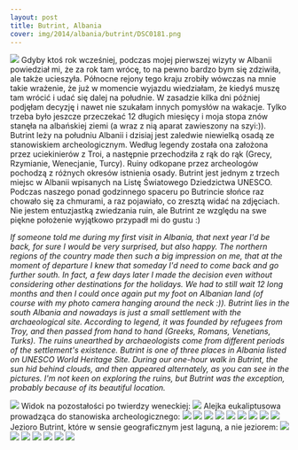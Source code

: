 ```yaml
---
layout: post
title: Butrint, Albania
cover: img/2014/albania/butrint/DSC0181.png
---
```

<img src="/img/2014/albania/butrint/DSC0181.png">
Gdyby ktoś rok wcześniej, podczas mojej pierwszej wizyty w Albanii powiedział mi, że za rok tam wrócę, to na pewno bardzo bym się zdziwiła, ale także ucieszyła. Północne rejony tego kraju zrobiły wówczas na mnie takie wrażenie, że już w momencie wyjazdu wiedziałam, że kiedyś muszę tam wrócić i udać się dalej na południe. W zasadzie kilka dni później podjęłam decyzję i nawet nie szukałam innych pomysłów na wakacje. Tylko trzeba było jeszcze przeczekać 12 długich miesięcy i moja stopa znów stanęła na albańskiej ziemi (a wraz z nią aparat zawieszony na szyi:)).
Butrint leży na południu Albanii i dzisiaj jest zaledwie niewielką osadą ze stanowiskiem archeologicznym. Według legendy została ona założona przez uciekinierów z Troi, a następnie przechodziła z rąk do rąk (Grecy, Rzymianie, Wenecjanie, Turcy). Ruiny odkopane przez archeologów pochodzą z różnych okresów istnienia osady. Butrint jest jednym z trzech miejsc w Albanii wpisanych na Listę Światowego Dziedzictwa UNESCO.
Podczas naszego ponad godzinnego spaceru po Butrincie słońce raz chowało się za chmurami, a raz pojawiało, co zresztą widać na zdjęciach. Nie jestem entuzjastką zwiedzania ruin, ale Butrint ze względu na swe piękne położenie wyjątkowo przypadł mi do gustu :)

<i>If someone told me during my first visit in Albania, that next year I'd be back, for sure I would be very surprised, but also happy. The northern regions of the country made then such a big impression on me, that at the moment of departure I knew that someday I'd need to come back and go further south. In fact, a few days later I made the decision even without considering other destinations for the holidays. We had to still wait 12 long months and then I could once again put my foot on Albanian land (of course with my photo camera hanging around the neck :)).
Butrint lies in the south Albania and nowadays is just a small settlement with the archaeological site. According to legend, it was founded by refugees from Troy, and then passed from hand to hand (Greeks, Romans, Venetians, Turks). The ruins unearthed by archaeologists come from different periods of the settlement's existence. Butrint is one of three places in Albania listed on UNESCO World Heritage Site.
During our one-hour walk in Butrint, the sun hid behind clouds, and then appeared alternately, as you can see in the pictures. I'm not keen on exploring the ruins, but Butrint was the exception, probably because of its beautiful location.</i>

<img src="/img/2014/albania/butrint/DSC0171.png">
Widok na pozostałości po twierdzy weneckiej:
<img src="/img/2014/albania/butrint/DSC0175.png">
Alejka eukaliptusowa prowadząca do stanowiska archeologicznego:
<img src="/img/2014/albania/butrint/DSC0176.png">
<img src="/img/2014/albania/butrint/DSC0178.png">
<img src="/img/2014/albania/butrint/DSC0183.png">
<img src="/img/2014/albania/butrint/DSC0184.png">
<img src="/img/2014/albania/butrint/DSC0185.png">
<img src="/img/2014/albania/butrint/DSC0188.png">
<img src="/img/2014/albania/butrint/DSC0190.png">
<img src="/img/2014/albania/butrint/DSC0198.png">
<img src="/img/2014/albania/butrint/DSC0203.png">
Jezioro Butrint, które w sensie geograficznym jest laguną, a nie jeziorem:
<img src="/img/2014/albania/butrint/DSC0206.png">
<img src="/img/2014/albania/butrint/DSC0209.png">
<img src="/img/2014/albania/butrint/DSC0214.png">
<img src="/img/2014/albania/butrint/DSC0223.png">
<img src="/img/2014/albania/butrint/DSC0228.png">
<img src="/img/2014/albania/butrint/DSC0231.png">
<img src="/img/2014/albania/butrint/DSC0232.png">

<div class="fb-comments" data-href="http://emilkape.github.io/Butrint-2014" data-numposts="5"></div>
